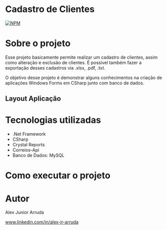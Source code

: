 # Cadastro de Clientes
[![NPM](https://img.shields.io/npm/l/react)](https://github.com/alexjuniorarruda/CadastroCliente/blob/main/LICENSE) 

# Sobre o projeto

Esse projeto basicamente permite realizar um cadastro de clientes, assim como alteração e exclusão de clientes. É possível também fazer a exportação desses cadastros via .xlsx, .pdf, .txt. 

O objetivo desse projeto é demonstrar alguns conhecimentos na criação de aplicações Windows Forms em CSharp junto com banco de dados.

## Layout Aplicação


# Tecnologias utilizadas
- .Net Framework
- CSharp
- Crystal Reports
- Correios-Api
- Banco de Dados: MySQL

# Como executar o projeto



# Autor

Alex Junior Arruda

www.linkedin.com/in/alex-jr-arruda
